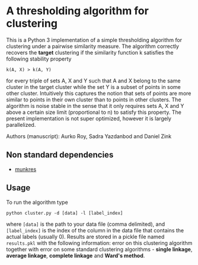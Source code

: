 # A thresholding algorithm for clustering

This is a Python 3 implementation of a simple thresholding algorithm for clustering under a pairwise
 similarity measure. The algorithm correctly recovers the **target** clustering if the similarity
 function k satisfies the following stability property

```
k(A, X) > k(A, Y) 
```

for every triple of sets A, X and Y such that A and X belong to the same cluster in the target cluster
while the set Y is a subset of points in some other cluster. Intuitively this captures the notion that sets of points
are more similar to points in their own cluster than to points in other clusters. The algorithm is noise 
stable in the sense that it only requires sets A, X and Y above a certain size limit (proportional to n) to
satisfy this property. The present implementation is not super optimized, however it is largely parallelized.


Authors (manuscript): Aurko Roy, Sadra Yazdanbod and Daniel Zink

## Non standard dependencies
 - [munkres](https://pypi.python.org/pypi/munkres/)
 

## Usage
To run the algorithm type

```shell
python cluster.py -d [data] -l [label_index]
```

where `[data]` is the path to your data file (comma delimited), and `[label_index]` is the index of the column
in the data file that contains the actual labels (usually 0). Results are stored in a 
pickle file named `results.pkl` with the following information:
 error on this clustering algorithm together with error on some standard clustering algorithms -
**single linkage**, **average linkage**, **complete linkage** and **Ward's method**.
